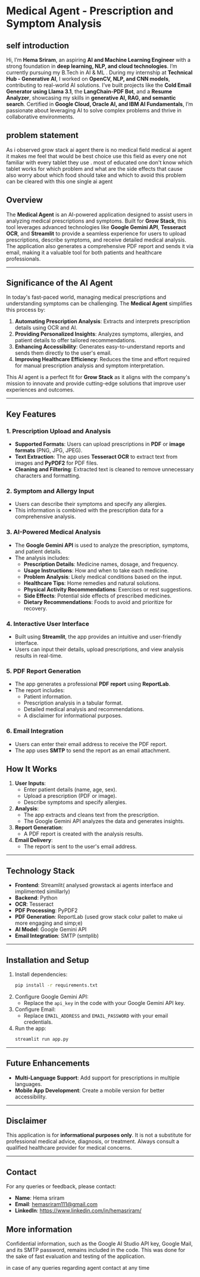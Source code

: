# Medical Agent - Prescription and Symptom Analysis

## self introduction

Hi, I’m **Hema Sriram**, an aspiring **AI and Machine Learning Engineer** with a strong foundation in **deep learning, NLP, and cloud technologies**. I’m currently pursuing my B.Tech in AI & ML . During my internship at **Technical Hub - Generative AI**, I worked on **OpenCV, NLP, and CNN models**, contributing to real-world AI solutions. I’ve built projects like the **Cold Email Generator using Llama 3.1**, the **LangChain-PDF Bot**, and a **Resume Analyzer**, showcasing my skills in **generative AI, RAG, and semantic search**. Certified in **Google Cloud, Oracle AI, and IBM AI Fundamentals**, I’m passionate about leveraging AI to solve complex problems and thrive in collaborative environments.

## problem statement 

As i observed grow stack ai agent there is no medical field medical ai agent  it makes me feel that would be best choice use this field as  every one not familiar with every tablet they use . most of educated one don't know which tablet works for which problem and what are the side effects that cause also worry about which food should take and which to avoid this problem can be cleared with this one single ai agent 

## Overview
The **Medical Agent** is an AI-powered application designed to assist users in analyzing medical prescriptions and symptoms. Built for **Grow Stack**, this tool leverages advanced technologies like **Google Gemini API**, **Tesseract OCR**, and **Streamlit** to provide a seamless experience for users to upload prescriptions, describe symptoms, and receive detailed medical analysis. The application also generates a comprehensive PDF report and sends it via email, making it a valuable tool for both patients and healthcare professionals.

---

## Significance of the AI Agent
In today's fast-paced world, managing medical prescriptions and understanding symptoms can be challenging. The **Medical Agent** simplifies this process by:
1. **Automating Prescription Analysis**: Extracts and interprets prescription details using OCR and AI.
2. **Providing Personalized Insights**: Analyzes symptoms, allergies, and patient details to offer tailored recommendations.
3. **Enhancing Accessibility**: Generates easy-to-understand reports and sends them directly to the user's email.
4. **Improving Healthcare Efficiency**: Reduces the time and effort required for manual prescription analysis and symptom interpretation.

This AI agent is a perfect fit for **Grow Stack** as it aligns with the company's mission to innovate and provide cutting-edge solutions that improve user experiences and outcomes.

---

## Key Features

### 1. **Prescription Upload and Analysis**
   - **Supported Formats**: Users can upload prescriptions in **PDF** or **image formats** (PNG, JPG, JPEG).
   - **Text Extraction**: The app uses **Tesseract OCR** to extract text from images and **PyPDF2** for PDF files.
   - **Cleaning and Filtering**: Extracted text is cleaned to remove unnecessary characters and formatting.

### 2. **Symptom and Allergy Input**
   - Users can describe their symptoms and specify any allergies.
   - This information is combined with the prescription data for a comprehensive analysis.

### 3. **AI-Powered Medical Analysis**
   - The **Google Gemini API** is used to analyze the prescription, symptoms, and patient details.
   - The analysis includes:
     - **Prescription Details**: Medicine names, dosage, and frequency.
     - **Usage Instructions**: How and when to take each medicine.
     - **Problem Analysis**: Likely medical conditions based on the input.
     - **Healthcare Tips**: Home remedies and natural solutions.
     - **Physical Activity Recommendations**: Exercises or rest suggestions.
     - **Side Effects**: Potential side effects of prescribed medicines.
     - **Dietary Recommendations**: Foods to avoid and prioritize for recovery.

### 4. **Interactive User Interface**
   - Built using **Streamlit**, the app provides an intuitive and user-friendly interface.
   - Users can input their details, upload prescriptions, and view analysis results in real-time.

### 5. **PDF Report Generation**
   - The app generates a professional **PDF report** using **ReportLab**.
   - The report includes:
     - Patient information.
     - Prescription analysis in a tabular format.
     - Detailed medical analysis and recommendations.
     - A disclaimer for informational purposes.

### 6. **Email Integration**
   - Users can enter their email address to receive the PDF report.
   - The app uses **SMTP** to send the report as an email attachment.


## How It Works
1. **User Inputs**:
   - Enter patient details (name, age, sex).
   - Upload a prescription (PDF or image).
   - Describe symptoms and specify allergies.
2. **Analysis**:
   - The app extracts and cleans text from the prescription.
   - The Google Gemini API analyzes the data and generates insights.
3. **Report Generation**:
   - A PDF report is created with the analysis results.
4. **Email Delivery**:
   - The report is sent to the user's email address.

---

## Technology Stack
- **Frontend**: Streamlit( analysed growstack ai agents interface and implimented simillarly)
- **Backend**: Python
- **OCR**: Tesseract
- **PDF Processing**: PyPDF2
- **PDF Generation**: ReportLab (used grow stack colur pallet to make ui more engaging and simp;e)
- **AI Model**: Google Gemini API
- **Email Integration**: SMTP (smtplib)

---

## Installation and Setup

1. Install dependencies:
   ```bash
   pip install -r requirements.txt
   ```
2. Configure Google Gemini API:
   - Replace the `api_key` in the code with your Google Gemini API key.
3. Configure Email:
   - Replace `EMAIL_ADDRESS` and `EMAIL_PASSWORD` with your email credentials.
4. Run the app:
   ```bash
   streamlit run app.py
   ```

---

## Future Enhancements
- **Multi-Language Support**: Add support for prescriptions in multiple languages.
- **Mobile App Development**: Create a mobile version for better accessibility.

---

## Disclaimer
This application is for **informational purposes only**. It is not a substitute for professional medical advice, diagnosis, or treatment. Always consult a qualified healthcare provider for medical concerns.

---

## Contact
For any queries or feedback, please contact:
- **Name**: Hema sriram
- **Email**: hemasriram111@gmail.com
- **LinkedIn**: https://www.linkedin.com/in/hemasriram/

## More information 
Confidential information, such as the Google AI Studio API key, Google Mail, and its SMTP password, remains included in the code. This was done for the sake of fast evaluation and testing of the application.

in case of any queries regarding agent contact at any time 

